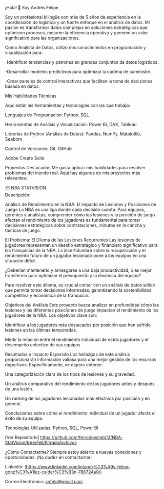 ¡Hola! 👋 Soy Andrés Felipe

Soy un profesional bilingüe con más de 5 años de experiencia en la coordinación de logística y un fuerte enfoque en el análisis de datos. Mi pasión es transformar datos complejos en soluciones estratégicas que optimicen procesos, mejoren la eficiencia operativa y generen un valor significativo para las organizaciones.

Como Analista de Datos, utilizo mis conocimientos en programación y visualización para:

-Identificar tendencias y patrones en grandes conjuntos de datos logísticos.

-Desarrollar modelos predictivos para optimizar la cadena de suministro.

-Crear paneles de control interactivos que facilitan la toma de decisiones basada en datos.

Mis Habilidades Técnicas

Aquí están las herramientas y tecnologías con las que trabajo:

Lenguajes de Programación: Python, SQL

Herramientas de Análisis y Visualización: Power BI, DAX, Tableau

Librerías de Python (Análisis de Datos): Pandas, NumPy, Matplotlib, Seaborn

Control de Versiones: Git, GitHub

Adobe Create Suite 

Proyectos Destacados
Me gusta aplicar mis habilidades para resolver problemas del mundo real. Aquí hay algunos de mis proyectos más relevantes:

📦 NBA STATVISION   
Descripción: 

Análisis de Rendimiento en la NBA: El Impacto de Lesiones y Posiciones de Juego
La NBA es una liga donde cada decisión cuenta. Para equipos, gerentes y analistas, comprender cómo las lesiones y la posición de juego afectan el rendimiento de los jugadores es fundamental para tomar decisiones estratégicas sobre contrataciones, minutos en la cancha y tácticas de juego.

El Problema: El Dilema de las Lesiones Recurrentes
Las lesiones de jugadores representan un desafío estratégico y financiero significativo para las franquicias de la NBA. La incertidumbre sobre la recuperación y el rendimiento futuro de un jugador lesionado pone a los equipos en una situación difícil.

¿Deberían mantenerlo y arriesgarse a una baja productividad, o es mejor transferirlo para optimizar el presupuesto y la dinámica del equipo?

Para resolver este dilema, es crucial contar con un análisis de datos sólido que permita tomar decisiones informadas, garantizando la sostenibilidad competitiva y económica de la franquicia.

Objetivos del Análisis
Este proyecto busca analizar en profundidad cómo las lesiones y las diferentes posiciones de juego impactan el rendimiento de los jugadores de la NBA. Los objetivos clave son:

Identificar a los jugadores más destacados por posición que han sufrido lesiones en las últimas temporadas.

Medir la relación entre el rendimiento individual de estos jugadores y el desempeño colectivo de sus equipos.

Resultados e Impacto Esperado
Los hallazgos de este análisis proporcionarán información valiosa para una mejor gestión de los recursos deportivos. Específicamente, se espera obtener:

Una categorización clara de los tipos de lesiones y su gravedad.

Un análisis comparativo del rendimiento de los jugadores antes y después de una lesión.

Un ranking de los jugadores lesionados más efectivos por posición y en general.

Conclusiones sobre cómo el rendimiento individual de un jugador afecta el éxito de su equipo.

Tecnologías Utilizadas: Python, SQL, Power BI

[Ver Repositorio] https://github.com/ferroblesmdq12/NBA-StatVision/tree/Feli/filtradoArchivos

¿Cómo Contactarme?
Siempre estoy abierto a nuevas conexiones y oportunidades. ¡No dudes en contactarme!

LinkedIn: (https://www.linkedin.com/in/andr%C3%A9s-felipe-gonz%C3%A1lez-calder%C3%B3n-788724a0/)

Correo Electrónico: anfelo@gmail.com
